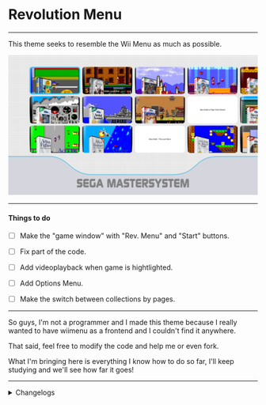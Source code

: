 # Revolution Menu

---

This theme seeks to resemble the Wii Menu as much as possible.

![print](screenshots/1.png)

---

#### Things to do

- [ ] Make the "game window" with "Rev. Menu" and "Start" buttons.

- [ ] Fix part of the code.

- [ ] Add videoplayback when game is hightlighted.

- [ ] Add Options Menu.

- [ ] Make the switch between collections by pages.

---

So guys, I'm not a programmer and I made this theme because I really wanted to have wiimenu as a frontend and I couldn't find it anywhere.

That said, feel free to modify the code and help me or even fork. 

What I'm bringing here is everything I know how to do so far, I'll keep studying and we'll see how far it goes!

---

<details>
    <summary>Changelogs</summary>
    
## 0.1.2 </br>
    1. Changed somethings in code to fix scaling issues. </br>
    2. Changed the bottom image from .svg to .png </br>

</details>


